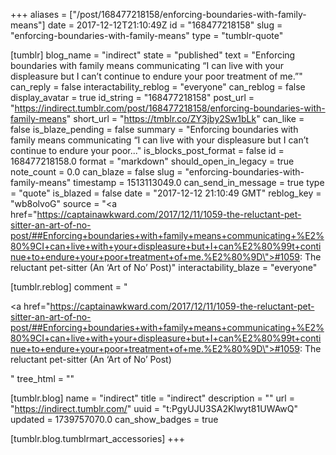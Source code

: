 +++
aliases = ["/post/168477218158/enforcing-boundaries-with-family-means"]
date = 2017-12-12T21:10:49Z
id = "168477218158"
slug = "enforcing-boundaries-with-family-means"
type = "tumblr-quote"

[tumblr]
blog_name = "indirect"
state = "published"
text = "Enforcing boundaries with family means communicating “I can live with your displeasure but I can’t continue to endure your poor treatment of me.”"
can_reply = false
interactability_reblog = "everyone"
can_reblog = false
display_avatar = true
id_string = "168477218158"
post_url = "https://indirect.tumblr.com/post/168477218158/enforcing-boundaries-with-family-means"
short_url = "https://tmblr.co/ZY3jby2Sw1bLk"
can_like = false
is_blaze_pending = false
summary = "Enforcing boundaries with family means communicating “I can live with your displeasure but I can’t continue to endure your poor..."
is_blocks_post_format = false
id = 168477218158.0
format = "markdown"
should_open_in_legacy = true
note_count = 0.0
can_blaze = false
slug = "enforcing-boundaries-with-family-means"
timestamp = 1513113049.0
can_send_in_message = true
type = "quote"
is_blazed = false
date = "2017-12-12 21:10:49 GMT"
reblog_key = "wb8olvoG"
source = "<a href=\"https://captainawkward.com/2017/12/11/1059-the-reluctant-pet-sitter-an-art-of-no-post/##Enforcing+boundaries+with+family+means+communicating+%E2%80%9CI+can+live+with+your+displeasure+but+I+can%E2%80%99t+continue+to+endure+your+poor+treatment+of+me.%E2%80%9D\">#1059: The reluctant pet-sitter (An ‘Art of No’ Post)</a>"
interactability_blaze = "everyone"

[tumblr.reblog]
comment = "<p><a href=\"https://captainawkward.com/2017/12/11/1059-the-reluctant-pet-sitter-an-art-of-no-post/##Enforcing+boundaries+with+family+means+communicating+%E2%80%9CI+can+live+with+your+displeasure+but+I+can%E2%80%99t+continue+to+endure+your+poor+treatment+of+me.%E2%80%9D\">#1059: The reluctant pet-sitter (An ‘Art of No’ Post)</a></p>"
tree_html = ""

[tumblr.blog]
name = "indirect"
title = "indirect"
description = ""
url = "https://indirect.tumblr.com/"
uuid = "t:PgyUJU3SA2Klwyt81UWAwQ"
updated = 1739757070.0
can_show_badges = true

[tumblr.blog.tumblrmart_accessories]
+++
